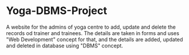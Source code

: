 # Yoga-DBMS-Project
A website for the admins of yoga centre to add, update and delete the records od trainer and trainees.
The details are taken in forms and uses "Web Development" concept for that, and the details are added, updated and deleted in database using "DBMS" concept.
